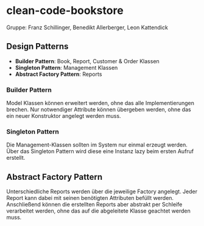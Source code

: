 # clean-code-bookstore
Gruppe: Franz Schillinger, Benedikt Allerberger, Leon Kattendick

## Design Patterns
* **Builder Pattern**: Book, Report, Customer & Order Klassen
* **Singleton Pattern**: Management Klassen
* **Abstract Factory Pattern**: Reports

### Builder Pattern
Model Klassen können erweitert werden, ohne das alle Implementierungen brechen.
Nur notwendiger Attribute können übergeben werden, ohne das ein neuer Konstruktor angelegt werden muss.

### Singleton Pattern
Die Management-Klassen sollten im System nur einmal erzeugt werden.
Über das Singleton Pattern wird diese eine Instanz lazy beim ersten Aufruf erstellt.

## Abstract Factory Pattern
Unterschiedliche Reports werden über die jeweilige Factory angelegt.
Jeder Report kann dabei mit seinen benötigten Attributen befüllt werden.
Anschließend können die erstellten Reports aber abstrakt per Schleife verarbeitet werden, ohne das auf die abgeleitete Klasse geachtet werden muss.